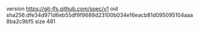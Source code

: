 version https://git-lfs.github.com/spec/v1
oid sha256:dfe34d971d6eb55df9f9689d23100b034e16eacb81d095095104aaa8ba2c9bf5
size 481

